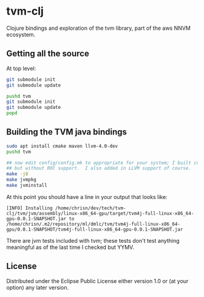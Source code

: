# tvm-clj

Clojure bindings and exploration of the tvm library, part of the aws NNVM ecosystem.


## Getting all the source

At top level:
```bash
git submodule init
git submodule update

pushd tvm
git submodule init
git submodule update
popd
```

## Building the TVM java bindings

```bash
sudo apt install cmake maven llvm-4.0-dev
pushd tvm

## now edit config/config.mk to appropriate for your system; I built cuda and opencl with cublas support
## but without ROC support.  I also added in LLVM support of course.
make -j8
make jvmpkg
make jvminstall
```

At this point you should have a line in your output that looks like:

```
[INFO] Installing /home/chrisn/dev/tech/tvm-clj/tvm/jvm/assembly/linux-x86_64-gpu/target/tvm4j-full-linux-x86_64-gpu-0.0.1-SNAPSHOT.jar to /home/chrisn/.m2/repository/ml/dmlc/tvm/tvm4j-full-linux-x86_64-gpu/0.0.1-SNAPSHOT/tvm4j-full-linux-x86_64-gpu-0.0.1-SNAPSHOT.jar
```

There are jvm tests included with tvm; these tests don't test anything meaningful as of the last time I checked but YYMV.


## License


Distributed under the Eclipse Public License either version 1.0 or (at
your option) any later version.
